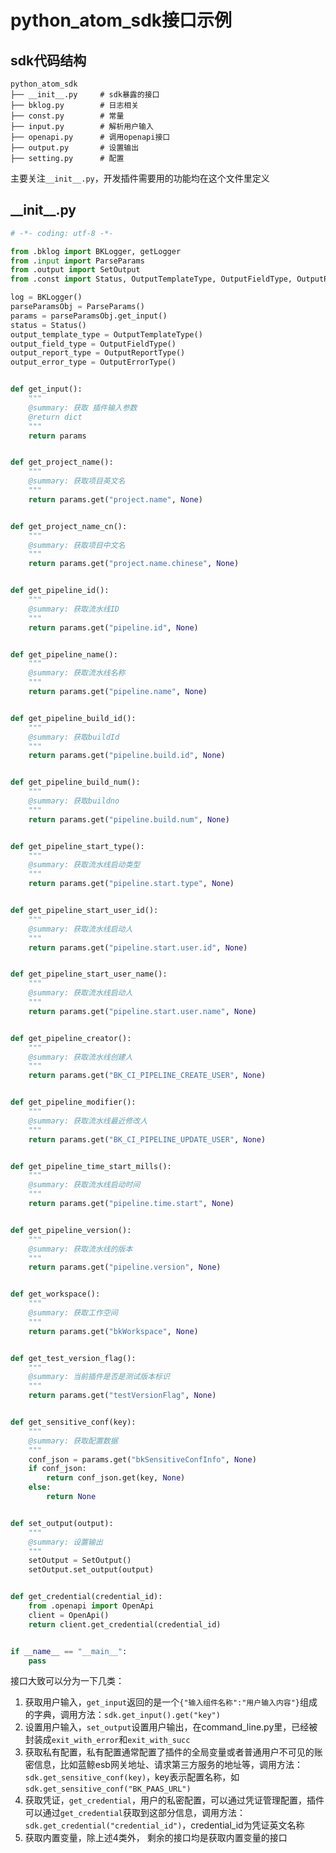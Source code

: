 # python_atom_sdk接口示例

## sdk代码结构
```text
python_atom_sdk
├── __init__.py     # sdk暴露的接口
├── bklog.py        # 日志相关
├── const.py        # 常量
├── input.py        # 解析用户输入
├── openapi.py      # 调用openapi接口
├── output.py       # 设置输出
├── setting.py      # 配置
```
主要关注`__init__.py`，开发插件需要用的功能均在这个文件里定义

## \_\_init\_\_.py
```python
# -*- coding: utf-8 -*-

from .bklog import BKLogger, getLogger
from .input import ParseParams
from .output import SetOutput
from .const import Status, OutputTemplateType, OutputFieldType, OutputReportType, OutputErrorType

log = BKLogger()
parseParamsObj = ParseParams()
params = parseParamsObj.get_input()
status = Status()
output_template_type = OutputTemplateType()
output_field_type = OutputFieldType()
output_report_type = OutputReportType()
output_error_type = OutputErrorType()


def get_input():
    """
    @summary: 获取 插件输入参数
    @return dict
    """
    return params


def get_project_name():
    """
    @summary: 获取项目英文名
    """
    return params.get("project.name", None)


def get_project_name_cn():
    """
    @summary: 获取项目中文名
    """
    return params.get("project.name.chinese", None)


def get_pipeline_id():
    """
    @summary: 获取流水线ID
    """
    return params.get("pipeline.id", None)


def get_pipeline_name():
    """
    @summary: 获取流水线名称
    """
    return params.get("pipeline.name", None)


def get_pipeline_build_id():
    """
    @summary: 获取buildId
    """
    return params.get("pipeline.build.id", None)


def get_pipeline_build_num():
    """
    @summary: 获取buildno
    """
    return params.get("pipeline.build.num", None)


def get_pipeline_start_type():
    """
    @summary: 获取流水线启动类型
    """
    return params.get("pipeline.start.type", None)


def get_pipeline_start_user_id():
    """
    @summary: 获取流水线启动人
    """
    return params.get("pipeline.start.user.id", None)


def get_pipeline_start_user_name():
    """
    @summary: 获取流水线启动人
    """
    return params.get("pipeline.start.user.name", None)


def get_pipeline_creator():
    """
    @summary: 获取流水线创建人
    """
    return params.get("BK_CI_PIPELINE_CREATE_USER", None)


def get_pipeline_modifier():
    """
    @summary: 获取流水线最近修改人
    """
    return params.get("BK_CI_PIPELINE_UPDATE_USER", None)


def get_pipeline_time_start_mills():
    """
    @summary: 获取流水线启动时间
    """
    return params.get("pipeline.time.start", None)


def get_pipeline_version():
    """
    @summary: 获取流水线的版本
    """
    return params.get("pipeline.version", None)


def get_workspace():
    """
    @summary: 获取工作空间
    """
    return params.get("bkWorkspace", None)


def get_test_version_flag():
    """
    @summary: 当前插件是否是测试版本标识
    """
    return params.get("testVersionFlag", None)


def get_sensitive_conf(key):
    """
    @summary: 获取配置数据
    """
    conf_json = params.get("bkSensitiveConfInfo", None)
    if conf_json:
        return conf_json.get(key, None)
    else:
        return None


def set_output(output):
    """
    @summary: 设置输出
    """
    setOutput = SetOutput()
    setOutput.set_output(output)


def get_credential(credential_id):
    from .openapi import OpenApi
    client = OpenApi()
    return client.get_credential(credential_id)


if __name__ == "__main__":
    pass
```

接口大致可以分为一下几类：
1. 获取用户输入，`get_input`返回的是一个`{"输入组件名称":"用户输入内容"}`组成的字典，调用方法：`sdk.get_input().get("key")`
2. 设置用户输入，`set_output`设置用户输出，在command_line.py里，已经被封装成`exit_with_error`和`exit_with_succ`
3. 获取私有配置，私有配置通常配置了插件的全局变量或者普通用户不可见的账密信息，比如蓝鲸esb网关地址、请求第三方服务的地址等，调用方法：`sdk.get_sensitive_conf(key)`，key表示配置名称，如`sdk.get_sensitive_conf("BK_PAAS_URL")`
4. 获取凭证，`get_credential`，用户的私密配置，可以通过凭证管理配置，插件可以通过`get_credential`获取到这部分信息，调用方法：`sdk.get_credential("credential_id")`，credential_id为凭证英文名称
5. 获取内置变量，除上述4类外， 剩余的接口均是获取内置变量的接口

